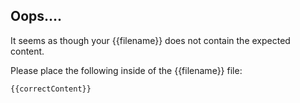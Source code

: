 ## Oops....

It seems as though your {{filename}} does not contain the expected content.

Please place the following inside of the {{filename}} file:

```
{{correctContent}}
```
